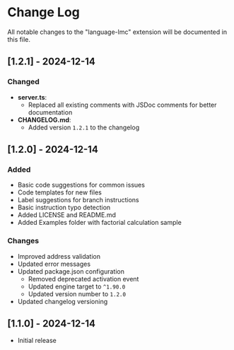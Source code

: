 # Change Log

All notable changes to the "language-lmc" extension will be documented in this file.

## [1.2.1] - 2024-12-14

### Changed

- **server.ts**:
  - Replaced all existing comments with JSDoc comments for better documentation
- **CHANGELOG.md**:
  - Added version `1.2.1` to the changelog

## [1.2.0] - 2024-12-14

### Added

- Basic code suggestions for common issues
- Code templates for new files
- Label suggestions for branch instructions
- Basic instruction typo detection
- Added LICENSE and README.md
- Added Examples folder with factorial calculation sample

### Changes

- Improved address validation
- Updated error messages
- Updated package.json configuration
  - Removed deprecated activation event
  - Updated engine target to `^1.90.0`
  - Updated version number to `1.2.0`
- Updated changelog versioning

## [1.1.0] - 2024-12-14

- Initial release
